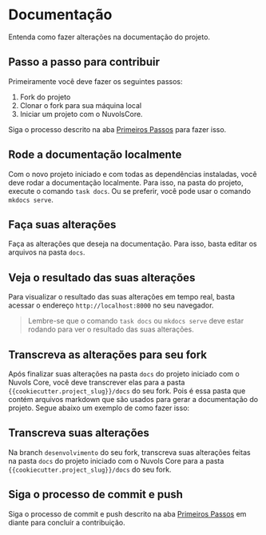 # Documentação

Entenda como fazer alterações na documentação do projeto.

## Passo a passo para contribuir

Primeiramente você deve fazer os seguintes passos:

1. Fork do projeto
2. Clonar o fork para sua máquina local
3. Iniciar um projeto com o NuvolsCore.

Siga o processo descrito na aba [Primeiros Passos](./index.md) para fazer isso.

## Rode a documentação localmente

Com o novo projeto iniciado e com todas as dependências instaladas, você deve rodar a documentação localmente. Para isso, na pasta do projeto, execute o comando `task docs`. Ou se preferir, você pode usar o comando `mkdocs serve`.

## Faça suas alterações

Faça as alterações que deseja na documentação. Para isso, basta editar os arquivos na pasta `docs`. 

## Veja o resultado das suas alterações

Para visualizar o resultado das suas alterações em tempo real, basta acessar o endereço `http://localhost:8000` no seu navegador.
> Lembre-se que o comando `task docs` ou `mkdocs serve` deve estar rodando para ver o resultado das suas alterações.

## Transcreva as alterações para seu fork

Após finalizar suas alterações na pasta `docs` do projeto iniciado com o Nuvols Core, você deve transcrever elas para a pasta `{{cookiecutter.project_slug}}/docs` do seu fork. Pois é essa pasta que contém arquivos markdown que são usados para gerar a documentação do projeto. Segue abaixo um exemplo de como fazer isso:

## Transcreva suas alterações

Na branch `desenvolvimento` do seu fork, transcreva suas alterações feitas na pasta `docs` do projeto iniciado com o Nuvols Core para a pasta `{{cookiecutter.project_slug}}/docs` do seu fork. 

## Siga o processo de commit e push

Siga o processo de commit e push descrito na aba [Primeiros Passos](./index.md#commit-suas-alteracoes) em diante para concluír a contribuição.